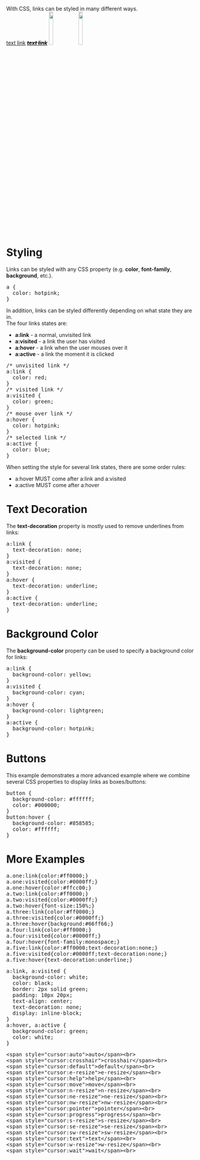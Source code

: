 With CSS, links can be styled in many different ways.
<br>
<a href="#">text link</a>
<b><i><s><a href="#">text link</a></s></i></b>
<img src="https://i.imgur.com/bcORF04.jpg" width="15%">
<img src="https://i.imgur.com/ScIdbHK.jpg" width="15%">
<h1>Styling</h1>
Links can be styled with any CSS property (e.g. <b>color</b>, <b>font-family</b>, <b>background</b>, etc.).
<pre>
a {
  color: hotpink;
}
</pre>
In addition, links can be styled differently depending on what state they are in.
<br>
The four links states are:
<ul>
  <li><b>a:link</b> - a normal, unvisited link</li>
  <li><b>a:visited</b> - a link the user has visited</li>
  <li><b>a:hover</b> - a link when the user mouses over it</li>
  <li><b>a:active</b> - a link the moment it is clicked</li>
</ul>
<pre>
/* unvisited link */
a:link {
  color: red;
}
/* visited link */
a:visited {
  color: green;
}
/* mouse over link */
a:hover {
  color: hotpink;
}
/* selected link */
a:active {
  color: blue;
}
</pre>
When setting the style for several link states, there are some order rules:
<ul>
  <li>a:hover MUST come after a:link and a:visited</li>
  <li>a:active MUST come after a:hover</li>
</ul>
<h1>Text Decoration</h1>
The <b>text-decoration</b> property is mostly used to remove underlines from links:
<pre>
a:link {
  text-decoration: none;
}
a:visited {
  text-decoration: none;
}
a:hover {
  text-decoration: underline;
}
a:active {
  text-decoration: underline;
}
</pre>
<h1>Background Color</h1>
The <b>background-color</b> property can be used to specify a background color for links:
<pre>
a:link {
  background-color: yellow;
}
a:visited {
  background-color: cyan;
}
a:hover {
  background-color: lightgreen;
}
a:active {
  background-color: hotpink;
}
</pre>
<h1>Buttons</h1>
This example demonstrates a more advanced example where we combine several CSS properties to display links as boxes/buttons:
<pre>
button {
  background-color: #ffffff;
  color: #000000;
}
button:hover {
  background-color: #858585;
  color: #ffffff;
}
</pre>
<h1>More Examples</h1>
<pre>
a.one:link{color:#ff0000;}
a.one:visited{color:#0000ff;}
a.one:hover{color:#ffcc00;}
a.two:link{color:#ff0000;}
a.two:visited{color:#0000ff;}
a.two:hover{font-size:150%;}
a.three:link{color:#ff0000;}
a.three:visited{color:#0000ff;}
a.three:hover{background:#66ff66;}
a.four:link{color:#ff0000;}
a.four:visited{color:#0000ff;}
a.four:hover{font-family:monospace;}
a.five:link{color:#ff0000;text-decoration:none;}
a.five:visited{color:#0000ff;text-decoration:none;}
a.five:hover{text-decoration:underline;}
</pre>
<pre>
a:link, a:visited {
  background-color: white;
  color: black;
  border: 2px solid green;
  padding: 10px 20px;
  text-align: center;
  text-decoration: none;
  display: inline-block;
}
a:hover, a:active {
  background-color: green;
  color: white;
}
</pre>
<pre>
&lt;span style="cursor:auto"&gt;auto&lt;/span&gt;&lt;br&gt;
&lt;span style="cursor:crosshair"&gt;crosshair&lt;/span&gt;&lt;br&gt;
&lt;span style="cursor:default"&gt;default&lt;/span&gt;&lt;br&gt;
&lt;span style="cursor:e-resize"&gt;e-resize&lt;/span&gt;&lt;br&gt;
&lt;span style="cursor:help"&gt;help&lt;/span&gt;&lt;br&gt;
&lt;span style="cursor:move"&gt;move&lt;/span&gt;&lt;br&gt;
&lt;span style="cursor:n-resize"&gt;n-resize&lt;/span&gt;&lt;br&gt;
&lt;span style="cursor:ne-resize"&gt;ne-resize&lt;/span&gt;&lt;br&gt;
&lt;span style="cursor:nw-resize"&gt;nw-resize&lt;/span&gt;&lt;br&gt;
&lt;span style="cursor:pointer"&gt;pointer&lt;/span&gt;&lt;br&gt;
&lt;span style="cursor:progress"&gt;progress&lt;/span&gt;&lt;br&gt;
&lt;span style="cursor:s-resize"&gt;s-resize&lt;/span&gt;&lt;br&gt;
&lt;span style="cursor:se-resize"&gt;se-resize&lt;/span&gt;&lt;br&gt;
&lt;span style="cursor:sw-resize"&gt;sw-resize&lt;/span&gt;&lt;br&gt;
&lt;span style="cursor:text"&gt;text&lt;/span&gt;&lt;br&gt;
&lt;span style="cursor:w-resize"&gt;w-resize&lt;/span&gt;&lt;br&gt;
&lt;span style="cursor:wait"&gt;wait&lt;/span&gt;&lt;br&gt;
</pre>
